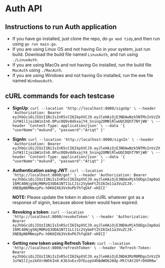 # Auth API

## Instructions to run Auth application

- If you have go installed, just clone the repo, do `go mod tidy`,and then run using `go run main.go`.
- If you are using Linux OS and not having Go in your system, just run build. Download the build file named `LinuxAuth`, and run using `./LinuxAuth`.
- If you are using MacOs and not having Go installed, run the build file `MacAuth` using `./MacAuth`.
- If you are using Windows and not having Go installed, run the exe file named `WindowsAuth`.

## cURL commands for each testcase

- **SignUp**: `curl --location 'http://localhost:8000/signUp' \
  --header 'Authorization: Bearer eyJhbGciOiJIUzI1NiIsInR5cCI6IkpXVCJ9.eyJleHAiOjE3NDAwNzk5NTMsInVzZXJuYW1lIjoibW1nIn0.0Puc0Q9v8dkxajY4_Sning2OMNlRlwUQCDQhT7NYjW0' \
  --header 'Content-Type: application/json' \
  --data '{
  "userName":"mukund",
  "password":"Ariqt"
  }'`



- **SignIn**: `curl --location 'http://localhost:8000/signIn' \
  --header 'Authorization: Bearer eyJhbGciOiJIUzI1NiIsInR5cCI6IkpXVCJ9.eyJleHAiOjE3NDAwNzk5NTMsInVzZXJuYW1lIjoibW1nIn0.0Puc0Q9v8dkxajY4_Sning2OMNlRlwUQCDQhT7NYjW0' \
  --header 'Content-Type: application/json' \
  --data '{
  "userName":"mukund",
  "password":"Ariqt"
  }'`


- **Authentication using JWT**: `curl --location 'http://localhost:8000/get' \
  --header 'Authorization: Bearer eyJhbGciOiJIUzI1NiIsInR5cCI6IkpXVCJ9.eyJleHAiOjE3NDAxMjk5ODgsImp0aSI6MC40Njg5NjM0MzQ3ODA1NTI1LCJ1c2VybmFtZSI6Im11a3VuZCJ9.-XNEBpN6MNmzpPu-h0KHZ4b3Vx9xPb7hfqGkF-xHICI'`
  
    **NOTE:** Please update the token in above cURL whatever got as a response of signin, because above token would have expired.


- **Revoking a token**: `curl --location 'http://localhost:8000/revokeToken' \
  --header 'Authorization: Bearer eyJhbGciOiJIUzI1NiIsInR5cCI6IkpXVCJ9.eyJleHAiOjE3NDAxMjk5ODgsImp0aSI6MC40Njg5NjM0MzQ3ODA1NTI1LCJ1c2VybmFtZSI6Im11a3VuZCJ9.-XNEBpN6MNmzpPu-h0KHZ4b3Vx9xPb7hfqGkF-xHICI'`


- **Getting new token using Refresh Token**: `curl --location 'http://localhost:8000/refreshToken' \
  --header 'Refresh-Token: Bearer eyJhbGciOiJIUzI1NiIsInR5cCI6IkpXVCJ9.eyJleHAiOjE3NDA3MzM0MDgsInVzZXJuYW1lIjoibXVrdW5kIn0.K3b3xExrDfEuzpU4hBdWO628dp-MtCtAt2OfrD9OR0w'`